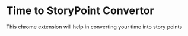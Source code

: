 # Time to StoryPoint Convertor

This chrome extension will help in converting your time into story points
